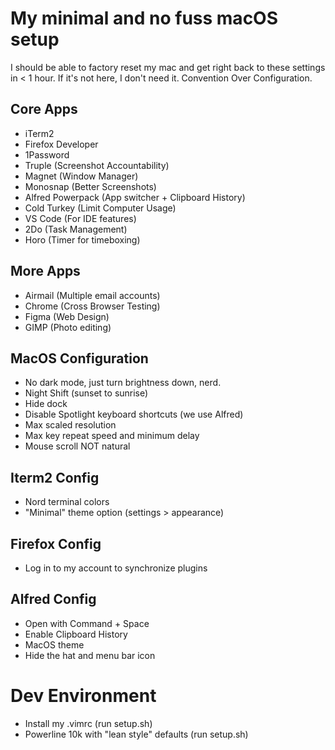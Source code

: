 # My minimal and no fuss macOS setup

I should be able to factory reset my mac and get right back to these settings in < 1 hour.
If it's not here, I don't need it. 
Convention Over Configuration.

## Core Apps
- iTerm2
- Firefox Developer
- 1Password 
- Truple (Screenshot Accountability)
- Magnet (Window Manager)
- Monosnap (Better Screenshots)
- Alfred Powerpack (App switcher + Clipboard History)
- Cold Turkey (Limit Computer Usage)
- VS Code (For IDE features)
- 2Do (Task Management)
- Horo (Timer for timeboxing)

## More Apps
- Airmail (Multiple email accounts)
- Chrome (Cross Browser Testing)
- Figma (Web Design)
- GIMP (Photo editing)

## MacOS Configuration
- No dark mode, just turn brightness down, nerd.
- Night Shift (sunset to sunrise)
- Hide dock
- Disable Spotlight keyboard shortcuts (we use Alfred)
- Max scaled resolution
- Max key repeat speed and minimum delay
- Mouse scroll NOT natural

## Iterm2 Config
- Nord terminal colors 
- "Minimal" theme option (settings > appearance)

## Firefox Config
- Log in to my account to synchronize plugins

## Alfred Config
- Open with Command + Space
- Enable Clipboard History
- MacOS theme 
- Hide the hat and menu bar icon

# Dev Environment 
- Install my .vimrc (run setup.sh)
- Powerline 10k with "lean style" defaults (run setup.sh)
